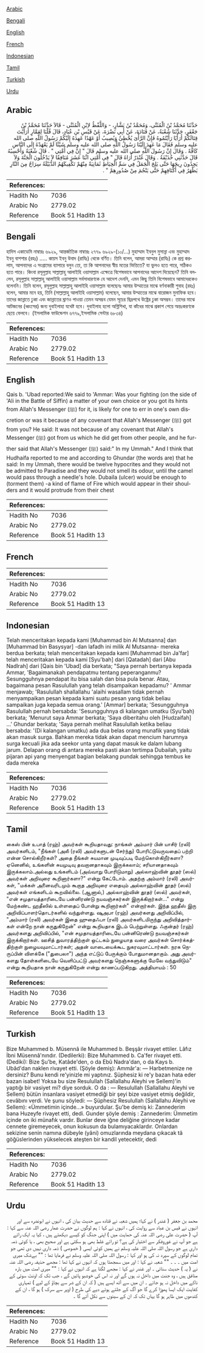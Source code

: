 [Arabic](#arabic)

[Bengali](#bengali)

[English](#english)

[French](#french)

[Indonesian](#indonesian)

[Tamil](#tamil)

[Turkish](#turkish)

[Urdu](#urdu)

## Arabic


<div dir="rtl" lang="ar" style={{fontSize:'larger',backgroundColor:'#f8f9fa',padding:20}}>
حَدَّثَنَا مُحَمَّدُ بْنُ الْمُثَنَّى، وَمُحَمَّدُ بْنُ بَشَّارٍ، - وَاللَّفْظُ لاِبْنِ الْمُثَنَّى - قَالاَ حَدَّثَنَا مُحَمَّدُ بْنُ جَعْفَرٍ، حَدَّثَنَا شُعْبَةُ، عَنْ قَتَادَةَ، عَنْ أَبِي نَضْرَةَ، عَنْ قَيْسِ بْنِ عُبَادٍ، قَالَ قُلْنَا لِعَمَّارٍ أَرَأَيْتَ قِتَالَكُمْ أَرَأْيًا رَأَيْتُمُوهُ فَإِنَّ الرَّأْىَ يُخْطِئُ وَيُصِيبُ أَوْ عَهْدًا عَهِدَهُ إِلَيْكُمْ رَسُولُ اللَّهِ صلى الله عليه وسلم فَقَالَ مَا عَهِدَ إِلَيْنَا رَسُولُ اللَّهِ صلى الله عليه وسلم شَيْئًا لَمْ يَعْهَدْهُ إِلَى النَّاسِ كَافَّةً ‏.‏ وَقَالَ إِنَّ رَسُولَ اللَّهِ صلى الله عليه وسلم قَالَ ‏"‏ إِنَّ فِي أُمَّتِي ‏"‏ ‏.‏ قَالَ شُعْبَةُ وَأَحْسِبُهُ قَالَ حَدَّثَنِي حُذَيْفَةُ ‏.‏ وَقَالَ غُنْدَرٌ أُرَاهُ قَالَ ‏"‏ فِي أُمَّتِي اثْنَا عَشَرَ مُنَافِقًا لاَ يَدْخُلُونَ الْجَنَّةَ وَلاَ يَجِدُونَ رِيحَهَا حَتَّى يَلِجَ الْجَمَلُ فِي سَمِّ الْخِيَاطِ ثَمَانِيَةٌ مِنْهُمْ تَكْفِيكَهُمُ الدُّبَيْلَةُ سِرَاجٌ مِنَ النَّارِ يَظْهَرُ فِي أَكْتَافِهِمْ حَتَّى يَنْجُمَ مِنْ صُدُورِهِمْ ‏"‏ ‏.‏
</div>
<div style={{backgroundColor:'#f8f9fa',padding:20, marginBottom: 10}}><table> <thead> <tr> <th>References:</th> <th></th> </tr> </thead> <tbody><tr><td>Hadith No</td><td>7036</td></tr><tr><td>Arabic No</td><td>2779.02</td></tr><tr><td>Reference</td><td>Book 51 Hadith 13</td></tr></tbody></table></div>

## Bengali


<div dir="ltr" lang="bn" style={{fontSize:'larger',backgroundColor:'#f8f9fa',padding:20}}>
হাদিস একাডেমি নাম্বারঃ ৬৯২৯, আন্তর্জাতিক নাম্বারঃ ২৭৭৯ ৬৯২৯-(১০/...) মুহাম্মাদ ইবনুল মুসান্না এবং মুহাম্মাদ ইবনু বাশশার (রহঃ) ..... কায়স ইবনু উবাদ (রাযিঃ) থেকে বর্ণিত। তিনি বলেন, আমরা আম্মার (রাযিঃ) কে প্রশ্ন করলাম, আপনাদের এ সংগ্রামের ব্যাপারে বলুন তো, তা কি আপনাদের স্বীয় মতের ভিত্তিতে? যা ভুলও হতে পারে, সঠিকও হতে পারে। কিংবা রসূলুল্লাহ সাল্লাল্লাহু আলাইহি ওয়াসাল্লাম এক্ষেত্রে বিশেষভাবে আপনাদের আদেশ দিয়েছেন? তিনি বললেন, রসূলুল্লাহ সাল্লাল্লাহু আলাইহি ওয়াসাল্লাম সর্বসাধারণকে যে আদেশ দেননি, এমন কিছু তিনি বিশেষভাবে আমাদেরকেও বলেননি। তিনি বলেন, রসূলুল্লাহ সাল্লাল্লাহু আলাইহি ওয়াসাল্লাম বলেছেনঃ আমার উম্মাতের মাঝে বর্ণনাকারী শুবাহ (রহঃ) বলেন, আমার মনে হয়, তিনি (সাল্লাল্লাহু আলাইহি ওয়াসাল্লাম) বলেছেন, আমার উম্মাতের মাঝে বারোজন মুনাফিক হবে। তাদের জান্নাতে ঢুকা এবং জান্নাতের ঘ্রাণও পাওয়া তেমন অসম্ভব যেমন সূচের ছিদ্রপথে উষ্ট্রের ঢুকা অসম্ভব। তাদের মাঝে আটজনের (ধ্বংসের) জন্য দুবাইলাহা যথেষ্ট হবে। দুবাইলাহ হলো অগ্নিশিখা, যা কাঁধের মাঝে প্রকাশ পেয়ে অন্তঃকরণকে ছেয়ে ফেলবে। (ইসলামিক ফাউন্ডেশন ৬৭৭৯,ইসলামিক সেন্টার ৬৮৩৪)
</div>
<div style={{backgroundColor:'#f8f9fa',padding:20, marginBottom: 10}}><table> <thead> <tr> <th>References:</th> <th></th> </tr> </thead> <tbody><tr><td>Hadith No</td><td>7036</td></tr><tr><td>Arabic No</td><td>2779.02</td></tr><tr><td>Reference</td><td>Book 51 Hadith 13</td></tr></tbody></table></div>

## English


<div dir="ltr" lang="en" style={{fontSize:'larger',backgroundColor:'#f8f9fa',padding:20}}>
Qais b. 'Ubad reported:We said to 'Ammar: Was your fighting (on the side of 'Ali in the Battle of Siffin) a matter of your own choice or you got its hints from Allah's Messenger (ﷺ) for it, is likely for one to err in one's own discretion or was it because of any covenant that Allah's Messenger (ﷺ) got from you? He said: It was not because of any covenant that Allah's Messenger (ﷺ) got from us which he did get from other people, and he further said that Allah's Messenger (ﷺ) said:" In my Ummah." And I think that Hudhaifa reported to me and according to Ghundar (the words are) that he said: In my Ummah, there would be twelve hypocrites and they would not be admitted to Paradise and they would not smell its odour, until the camel would pass through a needle's hole. Dubaila (ulcer) would be enough to (torment them) -a kind of flame of Fire which would appear in their shoulders and it would protrude from their chest
</div>
<div style={{backgroundColor:'#f8f9fa',padding:20, marginBottom: 10}}><table> <thead> <tr> <th>References:</th> <th></th> </tr> </thead> <tbody><tr><td>Hadith No</td><td>7036</td></tr><tr><td>Arabic No</td><td>2779.02</td></tr><tr><td>Reference</td><td>Book 51 Hadith 13</td></tr></tbody></table></div>

## French


<div dir="ltr" lang="fr" style={{fontSize:'larger',backgroundColor:'#f8f9fa',padding:20}}>

</div>
<div style={{backgroundColor:'#f8f9fa',padding:20, marginBottom: 10}}><table> <thead> <tr> <th>References:</th> <th></th> </tr> </thead> <tbody><tr><td>Hadith No</td><td>7036</td></tr><tr><td>Arabic No</td><td>2779.02</td></tr><tr><td>Reference</td><td>Book 51 Hadith 13</td></tr></tbody></table></div>

## Indonesian


<div dir="ltr" lang="id" style={{fontSize:'larger',backgroundColor:'#f8f9fa',padding:20}}>
Telah menceritakan kepada kami [Muhammad bin Al Mutsanna] dan [Muhammad bin Basysyar] -dan lafadh ini milik Al Mutsanna- mereka berdua berkata; telah menceritakan kepada kami [Muhammad bin Ja'far] telah menceritakan kepada kami [Syu'bah] dari [Qatadah] dari [Abu Nadlrah] dari [Qais bin 'Ubad] dia berkata; "Saya pernah bertanya kepada Ammar, 'Bagaimanakah pendapatmu tentang peperanganmu? Sesungguhnya pendapat itu bisa salah dan bisa pula benar. Atau, bagaimana pesan Rasulullah yang telah disampaikan kepadamu? ' Ammar menjawab; 'Rasulullah shallallahu 'alaihi wasallam tidak pernah menyampaikan pesan kepada kami suatu pesan yang tidak beliau sampaikan juga kepada semua orang.' [Ammar] berkata; 'Sesungguhnya Rasulullah pernah bersabda: 'Sesungguhnya di kalangan umatku (Syu'bah) berkata; 'Menurut saya Ammar berkata; 'Saya diberitahu oleh [Hudzaifah] …' Ghundar berkata; 'Saya pernah melihat Rasulullah ketika beliau bersabda: '(Di kalangan umatku) ada dua belas orang munafik yang tidak akan masuk surga. Bahkan mereka tidak akan dapat mencium harumnya surga kecuali jika ada seekor unta yang dapat masuk ke dalam lubang jarum. Delapan orang di antara mereka pasti akan tertimpa Dubailah, yaitu pijaran api yang menyengat bagian belakang pundak sehingga tembus ke dada mereka
</div>
<div style={{backgroundColor:'#f8f9fa',padding:20, marginBottom: 10}}><table> <thead> <tr> <th>References:</th> <th></th> </tr> </thead> <tbody><tr><td>Hadith No</td><td>7036</td></tr><tr><td>Arabic No</td><td>2779.02</td></tr><tr><td>Reference</td><td>Book 51 Hadith 13</td></tr></tbody></table></div>

## Tamil


<div dir="ltr" lang="ta" style={{fontSize:'larger',backgroundColor:'#f8f9fa',padding:20}}>
கைஸ் பின் உபாத் (ரஹ்) அவர்கள் கூறியதாவது: நாங்கள் அம்மார் பின் யாசிர் (ரலி) அவர்களிடம், "நீங்கள் (அலீ (ரலி) அவர்களுடன் சேர்ந்து) போரிட்டுவருவதைப் பற்றி என்ன சொல்கிறீர்கள்? அதை நீங்கள் சுயமான முடிவுப்படி மேற்கொள்கிறீர்களா? ஏனெனில், உங்களின் சுயமுடிவு தவறானதாகவும் இருக்கலாம்; சரியானதாகவும் இருக்கலாம்.அல்லது உங்களிடம் (அவ்வாறு போரிடுமாறு) அல்லாஹ்வின் தூதர் (ஸல்) அவர்கள் அறிவுரை கூறினார்களா?" என்று கேட்டோம். அதற்கு அம்மார் (ரலி) அவர்கள், "மக்கள் அனைவரிடமும் கூறாத அறிவுரை எதையும் அல்லாஹ்வின் தூதர் (ஸல்) அவர்கள் எங்களிடம் கூறவில்லை. (ஆனால்,) அல்லாஹ்வின் தூதர் (ஸல்) அவர்கள், "என் சமுதாயத்தாரிடையே பன்னிரண்டு நயவஞ்சகர்கள் இருக்கிறார்கள்..." என்று மேற்கண்ட ஹதீஸில் உள்ளதைப் போன்று கூறினார்கள்" என்றார்கள். இந்த ஹதீஸ் இரு அறிவிப்பாளர்தொடர்களில் வந்துள்ளது. ஷுஅபா (ரஹ்) அவர்களது அறிவிப்பில், "அம்மார் (ரலி) அவர்கள் இதை ஹுதைஃபா (ரலி) அவர்களிடமிருந்து அறிவித்தார்கள் என்றே நான் கருதுகிறேன்" என்று கூறியதாக இடம் பெற்றுள்ளது. ஃகுன்தர் (ரஹ்) அவர்களது அறிவிப்பில், "என் சமுதாயத்தாரிடையே பன்னிரெண்டு நயவஞ்சகர்கள் இருக்கிறார்கள். ஊசித் துவாரத்திற்குள் ஒட்டகம் நுழையாத வரை அவர்கள் சொர்க்கத்திற்குள் நுழையவுமாட்டார்கள்; அதன் வாடையைக்கூட நுகரவுமாட்டார்கள். நரக நெருப்பின் விளக்கே ("துபைலா") அந்த எட்டுப் பேருக்கும் போதுமானதாகும். அது அவர்களது தோள்களிடையே வெளிப்பட்டு அவர்களது நெஞ்சுகளுக்கு மேலே வந்துவிடும்" என்று கூறியதாக நான் கருதுகிறேன் என்று காணப்படுகிறது. அத்தியாயம் : 50
</div>
<div style={{backgroundColor:'#f8f9fa',padding:20, marginBottom: 10}}><table> <thead> <tr> <th>References:</th> <th></th> </tr> </thead> <tbody><tr><td>Hadith No</td><td>7036</td></tr><tr><td>Arabic No</td><td>2779.02</td></tr><tr><td>Reference</td><td>Book 51 Hadith 13</td></tr></tbody></table></div>

## Turkish


<div dir="ltr" lang="tr" style={{fontSize:'larger',backgroundColor:'#f8f9fa',padding:20}}>
Bize Muhammed b. Müsennâ ile Muhammed b. Beşşâr rivayet ettiler. Lâfız İbni Müsennâ'nındır. (Dedilerki): Bize Muhammed b. Ca'fer rivayet etti. (Dediki): Bize Şu'be, Katâde'den, o da Ebû Nadra'dan, o da Kays b. Ubâd'dan naklen rivayet etti. (Şöyle demiş): Ammâr'a: — Harbetmenize ne dersiniz? Bunu kendi re'yinizle mi yaptınız. Şüphesiz ki re'y bazan hata eder bazan isabet! Yoksa bu size Resulullah (Sallallahu Aleyhi ve Sellem)'in yaptığı bir vasiyet mi? diye sorduk. O da : — Resulullah (Sallallahu Aleyhi ve Sellem) bütün insanlara vasiyet etmediği bir şeyi bize vasiyet etmiş değildir, cevâbını verdi. Ve şunu söyledi: — Şüphesiz Resulullah (Sallallahu Aleyhi ve Sellem): «Ümmetimin içinde...» buyurdular. Şu'be demiş ki: Zannederim bana Huzeyfe rivayet etti, dedi. Gunder şöyle demiş : Zannederim: Ümmetim içinde on iki münafık vardır. Bunlar deve iğne deliğine girinceye kadar cennete giremeyecek, onun kokusun da bulamıyacaklardır. Onlardan sekizine senin namına dübeyle (yâni) omuzlarında meydana çıkacak tâ göğüslerinden yükselecek ateşten bir kandil yetecektir, dedi
</div>
<div style={{backgroundColor:'#f8f9fa',padding:20, marginBottom: 10}}><table> <thead> <tr> <th>References:</th> <th></th> </tr> </thead> <tbody><tr><td>Hadith No</td><td>7036</td></tr><tr><td>Arabic No</td><td>2779.02</td></tr><tr><td>Reference</td><td>Book 51 Hadith 13</td></tr></tbody></table></div>

## Urdu


<div dir="rtl" lang="ur" style={{fontSize:'larger',backgroundColor:'#f8f9fa',padding:20}}>
محمد بن جعفر ( غندر ) نے کہا؛ ہمیں شعبہ نے قتادہ سے حدیث بیان کی ، انہوں نے ابونضرہ سے اور انہوں نے قیس بن عباد سے روایت کی ، انہوں نے کہا : ہم لوگوں نے حضرت عمار رضی اللہ عنہ سے کہا : آپ ( حضرت علی رضی اللہ عنہ کی حمایت میں ) اپنی جنگ کو کیسے دیکھتے ہیں ، کیا یہ ایک رائے ہے جو آپ نے غوروفکر سے اختیار کی ہے؟ تو رائے غلط بھی ہو سکتی ہے اور صحیح بھی ، یا کوئی ذمہ داری ہے جو رسول اللہ صلی اللہ علیہ وسلم نے ہمیں کوئی ایسی ( خصوصی ) ذمہ داری نہیں دی تھی جو تمام لوگوں کے سپرد نہ کی ہو اور کہا : رسول اللہ صلی اللہ علیہ وسلم نے فرمایا تھا : "" بےشک میری امت میں ۔ ۔ ۔ "" شعبہ نے کہا : اور میں سمجھتا ہوں کہ انہوں نے کہا تھا : مجھے حذیفہ رضی اللہ عنہ نے ( یہ ) حدیث سنائی ۔ اور غندر نے کہا : مجھے لگتا ہے کہ انہوں نے کہا : "" میری امت میں بارہ منافق ہیں ، وہ جنت میں داخل نہ ہوں گے اور نہ اس کی خوشبو پائیں گے ، جب تک کہ اونٹ سوئی کے ناکے میں داخل نہ ہو جائے ۔ ان میں سے آٹھ ایسے ہیں ( کہ ان کے شر سے بچاؤ کے لیے ) تمہاری کفایت ایک ایسا پھوڑا کرے گا جو آگ کے جلتے ہوئے دیے کی طرح ( اوپر سے سرک ) ہو گا ، ان کے کندھوں میں طاہر ہو گا یہاں تک کہ ان کے سینوں سے نکل آئے گا ۔
</div>
<div style={{backgroundColor:'#f8f9fa',padding:20, marginBottom: 10}}><table> <thead> <tr> <th>References:</th> <th></th> </tr> </thead> <tbody><tr><td>Hadith No</td><td>7036</td></tr><tr><td>Arabic No</td><td>2779.02</td></tr><tr><td>Reference</td><td>Book 51 Hadith 13</td></tr></tbody></table></div>